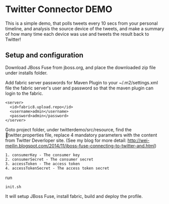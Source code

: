 Twitter Connector DEMO
======================================================
This is a simple demo, that polls tweets every 10 secs from your personal timeline, and analysis the source device of the tweets, and make a summary of how many time each device was use and tweets the result back to Twitter!

Setup and configuration
-----------------------

Download JBoss Fuse from jboss.org, and place the downloaded zip file under installs folder.

Add fabric server passwords for Maven Plugin to your ~/.m2/settings.xml file the fabric server's user and password so that the maven plugin can login to the fabric.

```
<server>
  <id>fabric8.upload.repo</id>
  <username>admin</username>
  <password>admin</password>
</server>
```
Goto project folder, under twitterdemo/src/resource, find the twitter.properties file, 
replace 4 mandatory parameters with the content from Twitter Deverloper site.
(See my blog for more detail: http://wei-meilin.blogspot.com/2014/11/jboss-fuse-connecting-to-twitter-and.html)
 
```
1. consumerKey - The consumer key
2. consumerSecret - The consumer secret 
3. accessToken - The access token
4. accessTokenSecret - The access token secret
```

run 
```
init.sh
```

It will setup JBoss Fuse, install fabric, build and deploy the profile. 


